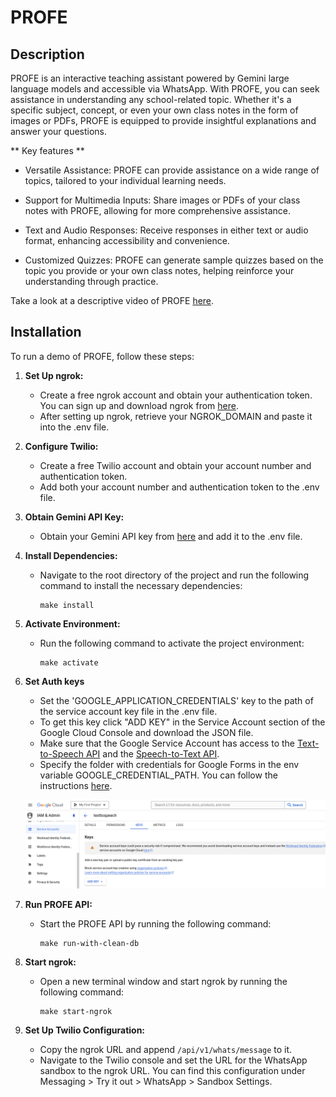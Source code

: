 # PROFE

## Description

PROFE is an interactive teaching assistant powered by Gemini large language models and accessible via WhatsApp. With PROFE, you can seek assistance in understanding any school-related topic. Whether it's a specific subject, concept, or even your own class notes in the form of images or PDFs, PROFE is equipped to provide insightful explanations and answer your questions.

** Key features **

- Versatile Assistance: PROFE can provide assistance on a wide range of topics, tailored to your individual learning needs.

- Support for Multimedia Inputs: Share images or PDFs of your class notes with PROFE, allowing for more comprehensive assistance.

- Text and Audio Responses: Receive responses in either text or audio format, enhancing accessibility and convenience.

- Customized Quizzes: PROFE can generate sample quizzes based on the topic you provide or your own class notes, helping reinforce your understanding through practice.

Take a look at a descriptive video of PROFE [here](youtu.be/unkownd).

## Installation

To run a demo of PROFE, follow these steps:

1. **Set Up ngrok:**
   - Create a free ngrok account and obtain your authentication token. You can sign up and download ngrok from [here](https://ngrok.com/download).
   - After setting up ngrok, retrieve your NGROK_DOMAIN and paste it into the .env file.

2. **Configure Twilio:**
   - Create a free Twilio account and obtain your account number and authentication token.
   - Add both your account number and authentication token to the .env file.

3. **Obtain Gemini API Key:**
   - Obtain your Gemini API key from [here](https://aistudio.google.com/app/apikey) and add it to the .env file.

4. **Install Dependencies:**
   - Navigate to the root directory of the project and run the following command to install the necessary dependencies:
     ```
     make install
     ```

5. **Activate Environment:**
   - Run the following command to activate the project environment:
     ```
     make activate
     ```

6. **Set Auth keys**
   - Set the 'GOOGLE_APPLICATION_CREDENTIALS' key to the path of the service account key file in the .env file.
   - To get this key click "ADD KEY" in the Service Account section of the Google Cloud Console and download the JSON file.
   - Make sure that the Google Service Account has access to the [Text-to-Speech API](https://console.cloud.google.com/marketplace/product/google/texttospeech.googleapis.com) and the [Speech-to-Text API](https://console.cloud.google.com/marketplace/product/google/speech.googleapis.com).
   - Specify the folder with credentials for Google Forms in the env variable GOOGLE_CREDENTIAL_PATH. You can follow the instructions [here](https://developers.google.com/forms/api/quickstart/python).

   ![alt text](https://github.com/feradauto/PROFE/blob/main/resources/google_service_account_key.png?raw=true)

7. **Run PROFE API:**
   - Start the PROFE API by running the following command:
     ```
     make run-with-clean-db
     ```

8. **Start ngrok:**
   - Open a new terminal window and start ngrok by running the following command:
     ```
     make start-ngrok
     ```

9. **Set Up Twilio Configuration:**
   - Copy the ngrok URL and append `/api/v1/whats/message` to it.
   - Navigate to the Twilio console and set the URL for the WhatsApp sandbox to the ngrok URL. You can find this configuration under Messaging > Try it out > WhatsApp > Sandbox Settings.